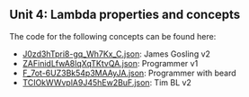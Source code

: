 ## Unit 4: Lambda properties and concepts

The code for the following concepts can be found here: 

- [J0zd3hTpri8\-gq\_Wh7Kx\_C.json](J0zd3hTpri8-gq_Wh7Kx_C.json): James Gosling v2
- [ZAFinidLfwA8lqXqTKtvQA.json](ZAFinidLfwA8lqXqTKtvQA.json): Programmer v1
- [F\_7ot\-6UZ3Bk54p3MAAyJA.json](F_7ot-6UZ3Bk54p3MAAyJA.json): Programmer with beard
- [TCIOkWWvplA9J45hEw2BuF.json](TCIOkWWvplA9J45hEw2BuF.json): Tim BL v2
